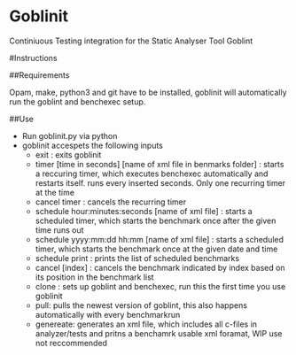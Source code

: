 # Goblinit

Continiuous Testing integration for the Static Analyser Tool Goblint

#Instructions

##Requirements

Opam, make, python3 and git have to be installed, goblinit will automatically run the goblint and benchexec setup.

##Use

* Run goblinit.py via python
* goblinit accespets the following inputs
	* exit : exits goblinit
	* timer [time in seconds] [name of xml file in benmarks folder] : starts a reccuring timer, which executes benchexec automatically and restarts itself. runs every inserted seconds. Only one recurring timer at the time
	* cancel timer : cancels the recurring timer
	* schedule hour:minutes:seconds [name of xml file] : starts a scheduled timer, which starts the benchmark once after the given time runs out
	* schedule yyyy:mm:dd hh:mm [name of xml file] : starts a scheduled timer, which starts the benchmark once at the given date and time
	* schedule print : prints the list of scheduled benchmarks
	* cancel [index] : cancels the benchmark indicated by index based on its position in the benchmark list
	* clone : sets up goblint and benchexec, run this the first time you use goblinit
	* pull: pulls the newest version of goblint, this also happens automatically with every benchmarkrun
	* genereate: generates an xml file, which includes all c-files in analyzer/tests and pritns a benchamrk usable xml foramat, WIP use not reccommended
	
